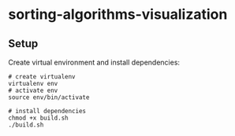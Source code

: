# sorting-algorithms-visualization

## Setup
Create virtual environment and install dependencies:
```
# create virtualenv
virtualenv env
# activate env
source env/bin/activate

# install dependencies
chmod +x build.sh
./build.sh
```